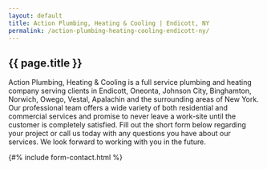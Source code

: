 ```yaml
---
layout: default
title: Action Plumbing, Heating & Cooling | Endicott, NY
permalink: /action-plumbing-heating-cooling-endicott-ny/
---
```


## {{ page.title }}

Action Plumbing, Heating & Cooling is a full service plumbing and heating company serving clients in Endicott, Oneonta, Johnson City, Binghamton, Norwich, Owego, Vestal, Apalachin and the surrounding areas of New York. Our professional team offers a wide variety of both residential and commercial services and promise to never leave a work-site until the customer is completely satisfied. Fill out the short form below regarding your project or call us today with any questions you have about our services. We look forward to working with you in the future.

{#% include form-contact.html %}
